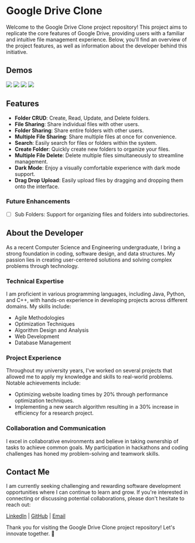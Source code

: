 # Google Drive Clone

Welcome to the Google Drive Clone project repository! This project aims to replicate the core features of Google Drive, providing users with a familiar and intuitive file management experience. Below, you'll find an overview of the project features, as well as information about the developer behind this initiative.

## Demos

![](https://github.com/27manavgandhi/Google-Drive-Clone/assets/77005766/ce3e0bfc-5550-4a1a-8e2e-5064186eda6a)
![](https://github.com/27manavgandhi/Google-Drive-Clone/assets/77005766/2b32fb5b-efd0-4df5-b1f5-77e819d8c49a)
![](https://github.com/27manavgandhi/Google-Drive-Clone/assets/77005766/fa215cf9-9592-45b5-a00d-185a9aa43832)
![](https://github.com/27manavgandhi/Google-Drive-Clone/assets/77005766/de9283a8-a223-44ce-9e9f-0b01aee5c88e)




## Features

- **Folder CRUD**: Create, Read, Update, and Delete folders.
- **File Sharing**: Share individual files with other users.
- **Folder Sharing**: Share entire folders with other users.
- **Multiple File Sharing**: Share multiple files at once for convenience.
- **Search**: Easily search for files or folders within the system.
- **Create Folder**: Quickly create new folders to organize your files.
- **Multiple File Delete**: Delete multiple files simultaneously to streamline management.
- **Dark Mode**: Enjoy a visually comfortable experience with dark mode support.
- **Drag Drop Upload**: Easily upload files by dragging and dropping them onto the interface.

### Future Enhancements
- [ ] Sub Folders: Support for organizing files and folders into subdirectories.

## About the Developer

As a recent Computer Science and Engineering undergraduate, I bring a strong foundation in coding, software design, and data structures. My passion lies in creating user-centered solutions and solving complex problems through technology.

### Technical Expertise
I am proficient in various programming languages, including Java, Python, and C++, with hands-on experience in developing projects across different domains. My skills include:

- Agile Methodologies
- Optimization Techniques
- Algorithm Design and Analysis
- Web Development
- Database Management

### Project Experience
Throughout my university years, I've worked on several projects that allowed me to apply my knowledge and skills to real-world problems. Notable achievements include:

- Optimizing website loading times by 20% through performance optimization techniques.
- Implementing a new search algorithm resulting in a 30% increase in efficiency for a research project.

### Collaboration and Communication
I excel in collaborative environments and believe in taking ownership of tasks to achieve common goals. My participation in hackathons and coding challenges has honed my problem-solving and teamwork skills.

## Contact Me
I am currently seeking challenging and rewarding software development opportunities where I can continue to learn and grow. If you're interested in connecting or discussing potential collaborations, please don't hesitate to reach out:

[LinkedIn](https://www.linkedin.com/in/manavgandhi27) | [GitHub](https://github.com/27manavgandhi/) | [Email](27manavgandhi@gmail.com)

Thank you for visiting the Google Drive Clone project repository! Let's innovate together. 🚀
